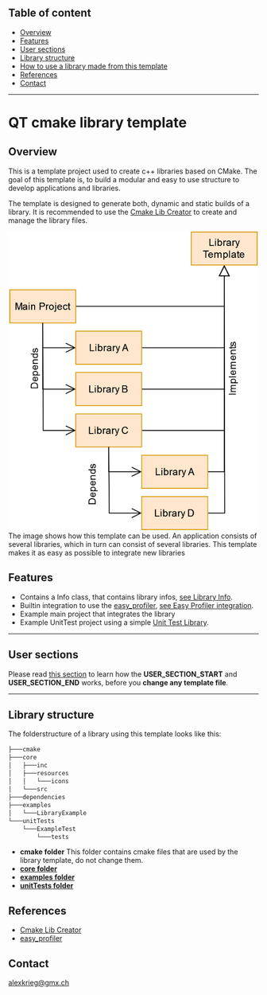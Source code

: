 ## Table of content
- [Overview](#overview)
- [Features](#features)
- [User sections](#user-sections)
- [Library structure](#library-structure)
- [How to use a library made from this template](documentation/HowToUseALibrary.md)
- [References](#references)
- [Contact](#contact)
------------------------------------------------------
# QT cmake library template
## Overview
This is a template project used to create c++ libraries based on CMake.
The goal of this template is, to build a modular and easy to use structure to develop applications and libraries.

The template is designed to generate both, dynamic and static builds of a library.
It is recommended to use the [Cmake Lib Creator](https://github.com/KROIA/CmakeLibCreator) to create and manage the library files.

<div style="text-align: center;">
    <img src="documentation/Images/LibraryHirarchy.png" alt="Overview" width="500"/>
</div>
The image shows how this template can be used.
An application consists of several libraries, which in turn can consist of several libraries.
This template makes it as easy as possible to integrate new libraries

## Features
- Contains a Info class, that contains library infos, [see Library Info](documentation/coreFolder.md/#LibraryName_info.h).
- Builtin integration to use the [easy_profiler](https://github.com/yse/easy_profiler), [see Easy Profiler integration](documentation/EasyProfilerIntegration.md).
- Example main project that integrates the library
- Example UnitTest project using a simple [Unit Test Library](https://github.com/KROIA/UnitTest).

--------
## User sections
Please read [this section](documentation/generalInfoForSourceFiles.md) to learn how the **USER_SECTION_START** and **USER_SECTION_END** works, before you **change any template file**.

--------
## Library structure
The folderstructure of a library using this template looks like this:<br>
``` 
├───cmake
├───core
│   ├───inc
│   ├───resources
│   │   └───icons
│   └───src
├───dependencies
├───examples
│   └───LibraryExample
└───unitTests
    └───ExampleTest
        └───tests
```
- **cmake folder**
This folder contains cmake files that are used by the library template, do not change them.
- **[core folder](documentation/coreFolder.md)**
- **[examples folder](documentation/examplesFolder.md)**
- **[unitTests folder](documentation/unitTestsFolder.md)**


## References
- [Cmake Lib Creator](https://github.com/KROIA/CmakeLibCreator)
- [easy_profiler](https://github.com/yse/easy_profiler)

## Contact
alexkrieg@gmx.ch

